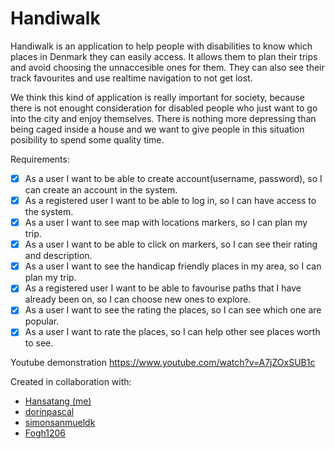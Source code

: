# Handiwalk


Handiwalk is an application to help people with disabilities to know which places in Denmark they can easily access. 
It allows them to plan their trips and avoid choosing the unnaccesible ones for them. 
They can also see their track favourites and use realtime navigation to not get lost.

We think this kind of application is really important for society, 
because there is not enought consideration for disabled people who just want to go into the city and enjoy themselves. 
There is nothing more depressing than being caged inside a house and we want to give people in this situation posibility to spend some quality time.

Requirements:
- [x] 	As a user I want to be able to create account(username, password), so I can create an account in the system.
- [x] 	As a registered user I want to be able to log in, so I can have access to the system.
- [x]   As a user I want to see map with locations markers, so I can plan my trip.
- [x]   As a user I want to be able to click on markers, so I can see their rating and description.
- [x]   As a user I want to see the handicap friendly places in my area, so I can plan my trip.
- [x]   As a registered user I want to be able to favourise paths that I have already been on, so I can choose new ones to explore.
- [x]   As a user I want to see the rating the places, so I can see which one are popular.
- [x]   As a user I want to rate the places, so I can help other see places worth to see.

Youtube demonstration 
https://www.youtube.com/watch?v=A7jZOxSUB1c

Created in collaboration with: 
- [Hansatang (me)](https://github.com/Hansatang)
- [dorinpascal](https://github.com/dorinpascal)
- [simonsanmueldk](https://github.com/simonsanmueldk)
- [Fogh1206](https://github.com/Fogh1206)

